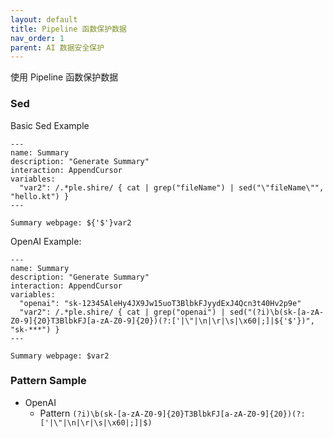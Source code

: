 ```yaml
---
layout: default
title: Pipeline 函数保护数据
nav_order: 1
parent: AI 数据安全保护
---
```


使用 Pipeline 函数保护数据

### Sed

Basic Sed Example

```shire
---
name: Summary
description: "Generate Summary"
interaction: AppendCursor
variables:
  "var2": /.*ple.shire/ { cat | grep("fileName") | sed("\"fileName\"", "hello.kt") }
---

Summary webpage: ${'$'}var2
```

OpenAI Example:

```shire
---
name: Summary
description: "Generate Summary"
interaction: AppendCursor
variables:
  "openai": "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"
  "var2": /.*ple.shire/ { cat | grep("openai") | sed("(?i)\b(sk-[a-zA-Z0-9]{20}T3BlbkFJ[a-zA-Z0-9]{20})(?:['|\"|\n|\r|\s|\x60|;]|${'$'})", "sk-***") }
---

Summary webpage: $var2
```

### Pattern Sample

- OpenAI
  - Pattern `(?i)\b(sk-[a-zA-Z0-9]{20}T3BlbkFJ[a-zA-Z0-9]{20})(?:['|\"|\n|\r|\s|\x60|;]|$)`

  